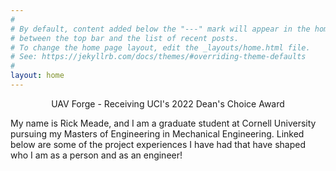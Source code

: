 ```yaml
---
#
# By default, content added below the "---" mark will appear in the home page
# between the top bar and the list of recent posts.
# To change the home page layout, edit the _layouts/home.html file.
# See: https://jekyllrb.com/docs/themes/#overriding-theme-defaults
#
layout: home
---
```

<figure>
    <img class="img-responsive" src="/assets/img/uav_forge_2022.png" alt="" style="display:block;float:none;margin-left:auto;margin-right:auto" />
    <figcaption style="text-align:center">UAV Forge - Receiving UCI's 2022 Dean's Choice Award</figcaption>
</figure>

My name is Rick Meade, and I am a graduate student at Cornell University pursuing my Masters of Engineering in Mechanical Engineering. Linked below are some of the project experiences I have had that have shaped who I am as a person and as an engineer!
